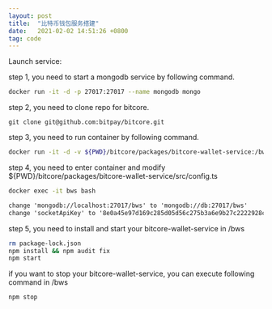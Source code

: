 ```yaml
---
layout: post
title:  "比特币钱包服务搭建"
date:   2021-02-02 14:51:26 +0800
tag: code
---
```


Launch service:

step 1, you need to start a mongodb service by following command.
```bash
docker run -it -d -p 27017:27017 --name mongodb mongo
```

step 2, you need to clone repo for bitcore.
```
git clone git@github.com:bitpay/bitcore.git
```

step 3, you need to run container by following command.
```bash
docker run -it -d -v ${PWD}/bitcore/packages/bitcore-wallet-service:/bws -p 3232:3232 -p 3380:3380 --link mongodb:db --name bws node:10
```

step 4, you need to enter container and modify ${PWD}/bitcore/packages/bitcore-wallet-service/src/config.ts
```bash
docker exec -it bws bash
```
```txt
change 'mongodb://localhost:27017/bws' to 'mongodb://db:27017/bws'
change 'socketApiKey' to '8e0a45e97d169c285d05d56c275b3a6e9b27c2222928c12b2452e10fa0562b77'
```

step 5, you need to install and start your bitcore-wallet-service in /bws
```bash
rm package-lock.json
npm install && npm audit fix
npm start
```

if you want to stop your bitcore-wallet-service, you can execute following command in /bws
```bash
npm stop
```
